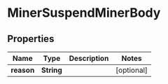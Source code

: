# MinerSuspendMinerBody

## Properties
Name | Type | Description | Notes
------------ | ------------- | ------------- | -------------
**reason** | **String** |  |  [optional]
